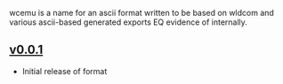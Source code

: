 wcemu is a name for an ascii format written to be based on wldcom and various ascii-based generated exports EQ evidence of internally.



## [v0.0.1](v0.0.1.md)

- Initial release of format